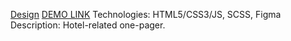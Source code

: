[Design](https://www.figma.com/file/cRBCqE06cDrY3s4jX7h3iY/%D0%9D%D0%90%D0%9C%D0%A3-(Edit)?node-id=0%3A1)
[DEMO LINK](https://NazarYanchyshyn.github.io/Museum/)
Technologies: HTML5/CSS3/JS, SCSS, Figma Description: Hotel-related one-pager.
